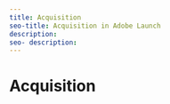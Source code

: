 ```yaml
---
title: Acquisition
seo-title: Acquisition in Adobe Launch
description: 
seo- description: 
---
```


# Acquisition



